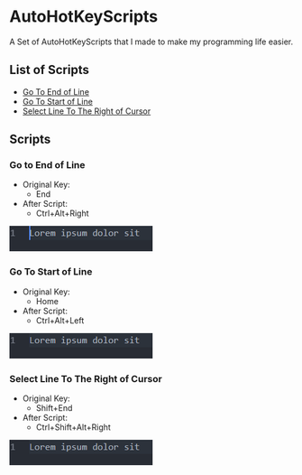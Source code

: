 # AutoHotKeyScripts

A Set of AutoHotKeyScripts that I made to make my programming life easier.

## List of Scripts
* [Go To End of Line](#go-to-end-of-line)
* [Go To Start of Line](#go-to-start-of-line)
* [Select Line To The Right of Cursor](#select-line-to-the-right-of-cursor)

## Scripts
### Go to End of Line
* Original Key:
  * End
* After Script:
  * Ctrl+Alt+Right

![Go To End of Line Gif][1]

### Go To Start of Line
* Original Key:
  * Home
* After Script:
  * Ctrl+Alt+Left

![Go To End of Line Gif][2]

### Select Line To The Right of Cursor
* Original Key:
  * Shift+End
* After Script:
  * Ctrl+Shift+Alt+Right

![Select Line To The Right of Cursor Gif][3]

<!-- Image Paths -->
[1]: media/GoToEndOfLine.gif
[2]: media/GoToStartOfLine.gif
[3]: media/SelectLineRight.gif
